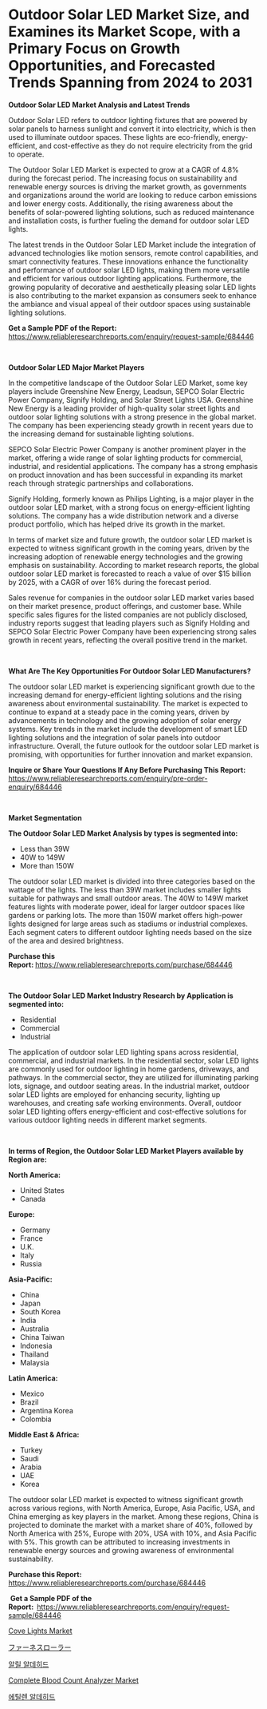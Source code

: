 <p><h1>Outdoor Solar LED Market Size, and Examines its Market Scope, with a Primary Focus on Growth Opportunities, and Forecasted Trends Spanning from 2024 to 2031</h1></p><p><strong>Outdoor Solar LED Market Analysis and Latest Trends</strong></p>
<p><p>Outdoor Solar LED refers to outdoor lighting fixtures that are powered by solar panels to harness sunlight and convert it into electricity, which is then used to illuminate outdoor spaces. These lights are eco-friendly, energy-efficient, and cost-effective as they do not require electricity from the grid to operate.</p><p>The Outdoor Solar LED Market is expected to grow at a CAGR of 4.8% during the forecast period. The increasing focus on sustainability and renewable energy sources is driving the market growth, as governments and organizations around the world are looking to reduce carbon emissions and lower energy costs. Additionally, the rising awareness about the benefits of solar-powered lighting solutions, such as reduced maintenance and installation costs, is further fueling the demand for outdoor solar LED lights.</p><p>The latest trends in the Outdoor Solar LED Market include the integration of advanced technologies like motion sensors, remote control capabilities, and smart connectivity features. These innovations enhance the functionality and performance of outdoor solar LED lights, making them more versatile and efficient for various outdoor lighting applications. Furthermore, the growing popularity of decorative and aesthetically pleasing solar LED lights is also contributing to the market expansion as consumers seek to enhance the ambiance and visual appeal of their outdoor spaces using sustainable lighting solutions.</p></p>
<p><strong>Get a Sample PDF of the Report:&nbsp;</strong> <a href="https://www.reliableresearchreports.com/enquiry/request-sample/684446">https://www.reliableresearchreports.com/enquiry/request-sample/684446</a></p>
<p>&nbsp;</p>
<p><strong>Outdoor Solar LED Major Market Players</strong></p>
<p><p>In the competitive landscape of the Outdoor Solar LED Market, some key players include Greenshine New Energy, Leadsun, SEPCO Solar Electric Power Company, Signify Holding, and Solar Street Lights USA. Greenshine New Energy is a leading provider of high-quality solar street lights and outdoor solar lighting solutions with a strong presence in the global market. The company has been experiencing steady growth in recent years due to the increasing demand for sustainable lighting solutions.</p><p>SEPCO Solar Electric Power Company is another prominent player in the market, offering a wide range of solar lighting products for commercial, industrial, and residential applications. The company has a strong emphasis on product innovation and has been successful in expanding its market reach through strategic partnerships and collaborations.</p><p>Signify Holding, formerly known as Philips Lighting, is a major player in the outdoor solar LED market, with a strong focus on energy-efficient lighting solutions. The company has a wide distribution network and a diverse product portfolio, which has helped drive its growth in the market.</p><p>In terms of market size and future growth, the outdoor solar LED market is expected to witness significant growth in the coming years, driven by the increasing adoption of renewable energy technologies and the growing emphasis on sustainability. According to market research reports, the global outdoor solar LED market is forecasted to reach a value of over $15 billion by 2025, with a CAGR of over 16% during the forecast period.</p><p>Sales revenue for companies in the outdoor solar LED market varies based on their market presence, product offerings, and customer base. While specific sales figures for the listed companies are not publicly disclosed, industry reports suggest that leading players such as Signify Holding and SEPCO Solar Electric Power Company have been experiencing strong sales growth in recent years, reflecting the overall positive trend in the market.</p></p>
<p>&nbsp;</p>
<p><strong>What Are The Key Opportunities For Outdoor Solar LED Manufacturers?</strong></p>
<p><p>The outdoor solar LED market is experiencing significant growth due to the increasing demand for energy-efficient lighting solutions and the rising awareness about environmental sustainability. The market is expected to continue to expand at a steady pace in the coming years, driven by advancements in technology and the growing adoption of solar energy systems. Key trends in the market include the development of smart LED lighting solutions and the integration of solar panels into outdoor infrastructure. Overall, the future outlook for the outdoor solar LED market is promising, with opportunities for further innovation and market expansion.</p></p>
<p><strong>Inquire or Share Your Questions If Any Before Purchasing This Report:</strong> <a href="https://www.reliableresearchreports.com/enquiry/pre-order-enquiry/684446">https://www.reliableresearchreports.com/enquiry/pre-order-enquiry/684446</a></p>
<p>&nbsp;</p>
<p><strong>Market Segmentation</strong></p>
<p><strong>The Outdoor Solar LED Market Analysis by types is segmented into:</strong></p>
<p><ul><li>Less than 39W</li><li>40W to 149W</li><li>More than 150W</li></ul></p>
<p><p>The outdoor solar LED market is divided into three categories based on the wattage of the lights. The less than 39W market includes smaller lights suitable for pathways and small outdoor areas. The 40W to 149W market features lights with moderate power, ideal for larger outdoor spaces like gardens or parking lots. The more than 150W market offers high-power lights designed for large areas such as stadiums or industrial complexes. Each segment caters to different outdoor lighting needs based on the size of the area and desired brightness.</p></p>
<p><strong>Purchase this Report:&nbsp;</strong><a href="https://www.reliableresearchreports.com/purchase/684446">https://www.reliableresearchreports.com/purchase/684446</a></p>
<p>&nbsp;</p>
<p><strong>The Outdoor Solar LED Market Industry Research by Application is segmented into:</strong></p>
<p><ul><li>Residential</li><li>Commercial</li><li>Industrial</li></ul></p>
<p><p>The application of outdoor solar LED lighting spans across residential, commercial, and industrial markets. In the residential sector, solar LED lights are commonly used for outdoor lighting in home gardens, driveways, and pathways. In the commercial sector, they are utilized for illuminating parking lots, signage, and outdoor seating areas. In the industrial market, outdoor solar LED lights are employed for enhancing security, lighting up warehouses, and creating safe working environments. Overall, outdoor solar LED lighting offers energy-efficient and cost-effective solutions for various outdoor lighting needs in different market segments.</p></p>
<p>&nbsp;</p>
<p><strong>In terms of Region, the Outdoor Solar LED Market Players available by Region are:</strong></p>
<p>
    <p> <strong> North America: </strong>
        <ul>
            <li>United States</li>
            <li>Canada</li>
        </ul>
        </p> 
    <p> <strong> Europe: </strong>
        <ul>
            <li>Germany</li>
            <li>France</li>
            <li>U.K.</li>
            <li>Italy</li>
            <li>Russia</li>
        </ul>
        </p> 
    <p> <strong> Asia-Pacific: </strong>
        <ul>
            <li>China</li>
            <li>Japan</li>
            <li>South Korea</li>
            <li>India</li>
            <li>Australia</li>
            <li>China Taiwan</li>
            <li>Indonesia</li>
            <li>Thailand</li>
            <li>Malaysia</li>
        </ul>
        </p> 
    <p> <strong> Latin America: </strong>
        <ul>
            <li>Mexico</li>
            <li>Brazil</li>
            <li>Argentina Korea</li>
            <li>Colombia</li>
        </ul>
        </p> 
    <p> <strong> Middle East & Africa: </strong>
        <ul>
            <li>Turkey</li>
            <li>Saudi</li>
            <li>Arabia</li>
            <li>UAE</li>
            <li>Korea</li>
        </ul>
    </p>
    </p>
<p><p>The outdoor solar LED market is expected to witness significant growth across various regions, with North America, Europe, Asia Pacific, USA, and China emerging as key players in the market. Among these regions, China is projected to dominate the market with a market share of 40%, followed by North America with 25%, Europe with 20%, USA with 10%, and Asia Pacific with 5%. This growth can be attributed to increasing investments in renewable energy sources and growing awareness of environmental sustainability.</p></p>
<p><strong>Purchase this Report: </strong><a href="https://www.reliableresearchreports.com/purchase/684446">https://www.reliableresearchreports.com/purchase/684446</a></p>
<p>&nbsp;<strong>Get a Sample PDF of the Report:&nbsp;&nbsp;</strong><a href="https://www.reliableresearchreports.com/enquiry/request-sample/684446">https://www.reliableresearchreports.com/enquiry/request-sample/684446</a></p>
<p><strong></strong></p>
<p><p><a href="https://github.com/dx0328/Market-Research-Report-List-1/blob/main/cove-lights-market.md">Cove Lights Market</a></p><p><a href="https://github.com/ksxzwxabcuynh011/Market-Research-Report-List-1/blob/main/97426555336.md">ファーネスローラー</a></p><p><a href="https://github.com/fernandotryO5lson96765/Market-Research-Report-List-1/blob/main/31449274906.md">알릴 알데히드</a></p><p><a href="https://issuu.com/reportprime-2/docs/complete-blood-count-analyzer-market-size-2030.ppt">Complete Blood Count Analyzer Market</a></p><p><a href="https://github.com/xvz497517413/Market-Research-Report-List-1/blob/main/27787324907.md">에틸렌 알데히드</a></p></p>